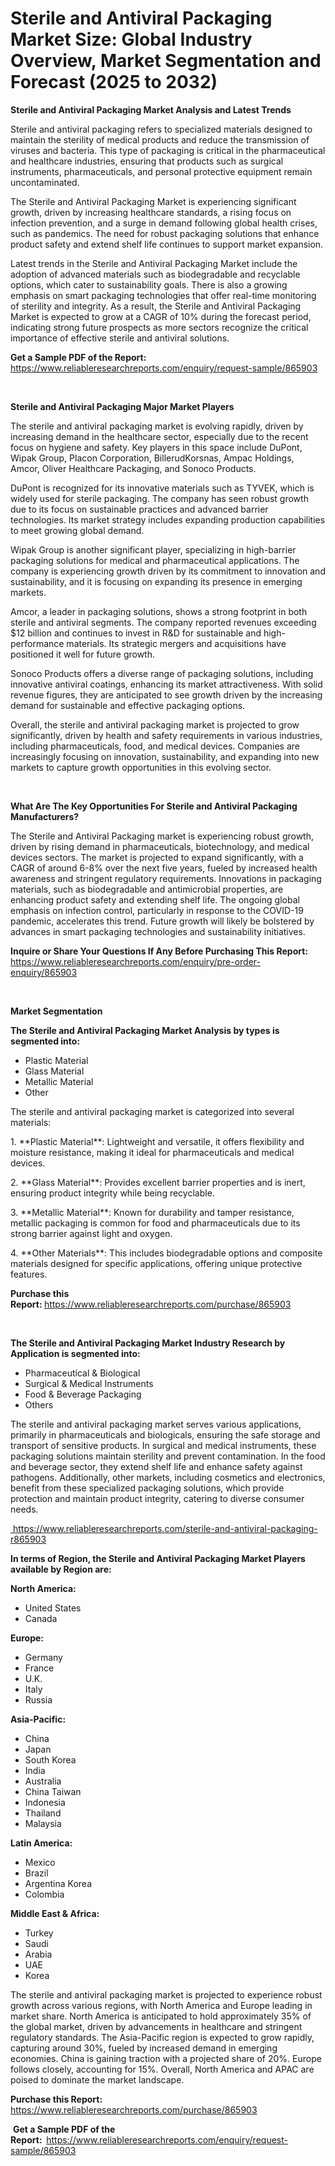 <p><h1>Sterile and Antiviral Packaging Market Size: Global Industry Overview, Market Segmentation and Forecast (2025 to 2032)</h1></p><p><strong>Sterile and Antiviral Packaging Market Analysis and Latest Trends</strong></p>
<p><p>Sterile and antiviral packaging refers to specialized materials designed to maintain the sterility of medical products and reduce the transmission of viruses and bacteria. This type of packaging is critical in the pharmaceutical and healthcare industries, ensuring that products such as surgical instruments, pharmaceuticals, and personal protective equipment remain uncontaminated.</p><p>The Sterile and Antiviral Packaging Market is experiencing significant growth, driven by increasing healthcare standards, a rising focus on infection prevention, and a surge in demand following global health crises, such as pandemics. The need for robust packaging solutions that enhance product safety and extend shelf life continues to support market expansion.</p><p>Latest trends in the Sterile and Antiviral Packaging Market include the adoption of advanced materials such as biodegradable and recyclable options, which cater to sustainability goals. There is also a growing emphasis on smart packaging technologies that offer real-time monitoring of sterility and integrity. As a result, the Sterile and Antiviral Packaging Market is expected to grow at a CAGR of 10% during the forecast period, indicating strong future prospects as more sectors recognize the critical importance of effective sterile and antiviral solutions.</p></p>
<p><strong>Get a Sample PDF of the Report:&nbsp;</strong> <a href="https://www.reliableresearchreports.com/enquiry/request-sample/865903?utm_campaign=41&utm_medium=2&utm_source=Github&utm_content=ia&utm_term=19042025&utm_id=sterile-and-antiviral-packaging">https://www.reliableresearchreports.com/enquiry/request-sample/865903</a></p>
<p>&nbsp;</p>
<p><strong>Sterile and Antiviral Packaging Major Market Players</strong></p>
<p><p>The sterile and antiviral packaging market is evolving rapidly, driven by increasing demand in the healthcare sector, especially due to the recent focus on hygiene and safety. Key players in this space include DuPont, Wipak Group, Placon Corporation, BillerudKorsnas, Ampac Holdings, Amcor, Oliver Healthcare Packaging, and Sonoco Products. </p><p>DuPont is recognized for its innovative materials such as TYVEK, which is widely used for sterile packaging. The company has seen robust growth due to its focus on sustainable practices and advanced barrier technologies. Its market strategy includes expanding production capabilities to meet growing global demand.</p><p>Wipak Group is another significant player, specializing in high-barrier packaging solutions for medical and pharmaceutical applications. The company is experiencing growth driven by its commitment to innovation and sustainability, and it is focusing on expanding its presence in emerging markets.</p><p>Amcor, a leader in packaging solutions, shows a strong footprint in both sterile and antiviral segments. The company reported revenues exceeding $12 billion and continues to invest in R&D for sustainable and high-performance materials. Its strategic mergers and acquisitions have positioned it well for future growth.</p><p>Sonoco Products offers a diverse range of packaging solutions, including innovative antiviral coatings, enhancing its market attractiveness. With solid revenue figures, they are anticipated to see growth driven by the increasing demand for sustainable and effective packaging options.</p><p>Overall, the sterile and antiviral packaging market is projected to grow significantly, driven by health and safety requirements in various industries, including pharmaceuticals, food, and medical devices. Companies are increasingly focusing on innovation, sustainability, and expanding into new markets to capture growth opportunities in this evolving sector.</p></p>
<p>&nbsp;</p>
<p><strong>What Are The Key Opportunities For Sterile and Antiviral Packaging Manufacturers?</strong></p>
<p><p>The Sterile and Antiviral Packaging market is experiencing robust growth, driven by rising demand in pharmaceuticals, biotechnology, and medical devices sectors. The market is projected to expand significantly, with a CAGR of around 6-8% over the next five years, fueled by increased health awareness and stringent regulatory requirements. Innovations in packaging materials, such as biodegradable and antimicrobial properties, are enhancing product safety and extending shelf life. The ongoing global emphasis on infection control, particularly in response to the COVID-19 pandemic, accelerates this trend. Future growth will likely be bolstered by advances in smart packaging technologies and sustainability initiatives.</p></p>
<p><strong>Inquire or Share Your Questions If Any Before Purchasing This Report:</strong> <a href="https://www.reliableresearchreports.com/enquiry/pre-order-enquiry/865903?utm_campaign=41&utm_medium=2&utm_source=Github&utm_content=ia&utm_term=19042025&utm_id=sterile-and-antiviral-packaging">https://www.reliableresearchreports.com/enquiry/pre-order-enquiry/865903</a></p>
<p>&nbsp;</p>
<p><strong>Market Segmentation</strong></p>
<p><strong>The Sterile and Antiviral Packaging Market Analysis by types is segmented into:</strong></p>
<p><ul><li>Plastic Material</li><li>Glass Material</li><li>Metallic Material</li><li>Other</li></ul></p>
<p><p>The sterile and antiviral packaging market is categorized into several materials: </p><p>1. **Plastic Material**: Lightweight and versatile, it offers flexibility and moisture resistance, making it ideal for pharmaceuticals and medical devices. </p><p>2. **Glass Material**: Provides excellent barrier properties and is inert, ensuring product integrity while being recyclable. </p><p>3. **Metallic Material**: Known for durability and tamper resistance, metallic packaging is common for food and pharmaceuticals due to its strong barrier against light and oxygen. </p><p>4. **Other Materials**: This includes biodegradable options and composite materials designed for specific applications, offering unique protective features.</p></p>
<p><strong>Purchase this Report:&nbsp;</strong><a href="https://www.reliableresearchreports.com/purchase/865903?utm_campaign=41&utm_medium=2&utm_source=Github&utm_content=ia&utm_term=19042025&utm_id=sterile-and-antiviral-packaging">https://www.reliableresearchreports.com/purchase/865903</a></p>
<p>&nbsp;</p>
<p><strong>The Sterile and Antiviral Packaging Market Industry Research by Application is segmented into:</strong></p>
<p><ul><li>Pharmaceutical & Biological</li><li>Surgical & Medical Instruments</li><li>Food & Beverage Packaging</li><li>Others</li></ul></p>
<p><p>The sterile and antiviral packaging market serves various applications, primarily in pharmaceuticals and biologicals, ensuring the safe storage and transport of sensitive products. In surgical and medical instruments, these packaging solutions maintain sterility and prevent contamination. In the food and beverage sector, they extend shelf life and enhance safety against pathogens. Additionally, other markets, including cosmetics and electronics, benefit from these specialized packaging solutions, which provide protection and maintain product integrity, catering to diverse consumer needs.</p></p>
<p><a href="https://www.reliableresearchreports.com/sterile-and-antiviral-packaging-r865903?utm_campaign=41&utm_medium=2&utm_source=Github&utm_content=ia&utm_term=19042025&utm_id=sterile-and-antiviral-packaging">&nbsp;https://www.reliableresearchreports.com/sterile-and-antiviral-packaging-r865903</a></p>
<p><strong>In terms of Region, the Sterile and Antiviral Packaging Market Players available by Region are:</strong></p>
<p>
    <p> <strong> North America: </strong>
        <ul>
            <li>United States</li>
            <li>Canada</li>
        </ul>
        </p> 
    <p> <strong> Europe: </strong>
        <ul>
            <li>Germany</li>
            <li>France</li>
            <li>U.K.</li>
            <li>Italy</li>
            <li>Russia</li>
        </ul>
        </p> 
    <p> <strong> Asia-Pacific: </strong>
        <ul>
            <li>China</li>
            <li>Japan</li>
            <li>South Korea</li>
            <li>India</li>
            <li>Australia</li>
            <li>China Taiwan</li>
            <li>Indonesia</li>
            <li>Thailand</li>
            <li>Malaysia</li>
        </ul>
        </p> 
    <p> <strong> Latin America: </strong>
        <ul>
            <li>Mexico</li>
            <li>Brazil</li>
            <li>Argentina Korea</li>
            <li>Colombia</li>
        </ul>
        </p> 
    <p> <strong> Middle East & Africa: </strong>
        <ul>
            <li>Turkey</li>
            <li>Saudi</li>
            <li>Arabia</li>
            <li>UAE</li>
            <li>Korea</li>
        </ul>
    </p>
    </p>
<p><p>The sterile and antiviral packaging market is projected to experience robust growth across various regions, with North America and Europe leading in market share. North America is anticipated to hold approximately 35% of the global market, driven by advancements in healthcare and stringent regulatory standards. The Asia-Pacific region is expected to grow rapidly, capturing around 30%, fueled by increased demand in emerging economies. China is gaining traction with a projected share of 20%. Europe follows closely, accounting for 15%. Overall, North America and APAC are poised to dominate the market landscape.</p></p>
<p><strong>Purchase this Report: </strong><a href="https://www.reliableresearchreports.com/purchase/865903?utm_campaign=41&utm_medium=2&utm_source=Github&utm_content=ia&utm_term=19042025&utm_id=sterile-and-antiviral-packaging">https://www.reliableresearchreports.com/purchase/865903</a></p>
<p>&nbsp;<strong>Get a Sample PDF of the Report:&nbsp;&nbsp;</strong><a href="https://www.reliableresearchreports.com/enquiry/request-sample/865903?utm_campaign=41&utm_medium=2&utm_source=Github&utm_content=ia&utm_term=19042025&utm_id=sterile-and-antiviral-packaging">https://www.reliableresearchreports.com/enquiry/request-sample/865903</a></p>
<p><strong></strong></p>
<p><p></p><p></p><p></p></p>